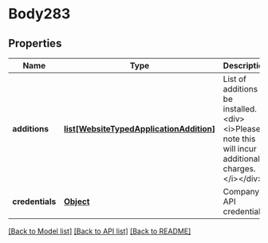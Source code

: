 # Body283

## Properties
Name | Type | Description | Notes
------------ | ------------- | ------------- | -------------
**additions** | [**list[WebsiteTypedApplicationAddition]**](WebsiteTypedApplicationAddition.md) | List of additions to be installed.&lt;div&gt;&lt;i&gt;Please note this will incur additional charges.&lt;/i&gt;&lt;/div&gt; | 
**credentials** | [**Object**](Object.md) | Company API credentials | 

[[Back to Model list]](../README.md#documentation-for-models) [[Back to API list]](../README.md#documentation-for-api-endpoints) [[Back to README]](../README.md)

